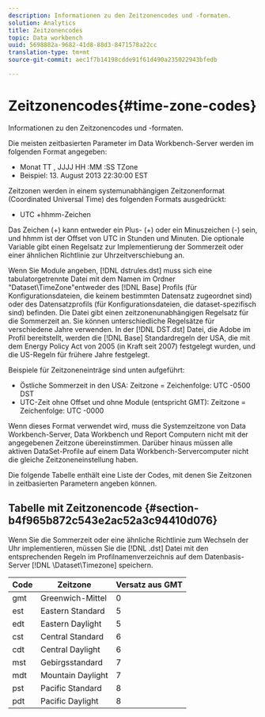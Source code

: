 ```yaml
---
description: Informationen zu den Zeitzonencodes und -formaten.
solution: Analytics
title: Zeitzonencodes
topic: Data workbench
uuid: 5698882a-9682-41d8-88d3-8471578a22cc
translation-type: tm+mt
source-git-commit: aec1f7b14198cdde91f61d490a235022943bfedb

---
```



# Zeitzonencodes{#time-zone-codes}

Informationen zu den Zeitzonencodes und -formaten.

Die meisten zeitbasierten Parameter im Data Workbench-Server werden im folgenden Format angegeben:

* Monat TT , JJJJ HH :MM :SS TZone
* Beispiel: 13. August 2013 22:30:00 EST

Zeitzonen werden in einem systemunabhängigen Zeitzonenformat (Coordinated Universal Time) des folgenden Formats ausgedrückt:

* UTC +hhmm-Zeichen

Das Zeichen (+) kann entweder ein Plus- (+) oder ein Minuszeichen (-) sein, und hhmm ist der Offset von UTC in Stunden und Minuten. Die optionale Variable gibt einen Regelsatz zur Implementierung der Sommerzeit oder einer ähnlichen Richtlinie zur Uhrzeitverschiebung an.

Wenn Sie Module angeben, [!DNL dstrules.dst] muss sich eine tabulatorgetrennte Datei mit dem Namen im Ordner &quot;Dataset\TimeZone&quot;entweder des [!DNL Base] Profils (für Konfigurationsdateien, die keinem bestimmten Datensatz zugeordnet sind) oder des Datensatzprofils (für Konfigurationsdateien, die dataset-spezifisch sind) befinden. Die Datei gibt einen zeitzonenunabhängigen Regelsatz für die Sommerzeit an. Sie können unterschiedliche Regelsätze für verschiedene Jahre verwenden. In der [!DNL DST.dst] Datei, die Adobe im Profil bereitstellt, werden die [!DNL Base] Standardregeln der USA, die mit dem Energy Policy Act von 2005 (in Kraft seit 2007) festgelegt wurden, und die US-Regeln für frühere Jahre festgelegt.

Beispiele für Zeitzoneneinträge sind unten aufgeführt:

* Östliche Sommerzeit in den USA: Zeitzone = Zeichenfolge: UTC -0500 DST
* UTC-Zeit ohne Offset und ohne Module (entspricht GMT): Zeitzone = Zeichenfolge: UTC -0000

Wenn dieses Format verwendet wird, muss die Systemzeitzone von Data Workbench-Server, Data Workbench und Report Computern nicht mit der angegebenen Zeitzone übereinstimmen. Darüber hinaus müssen alle aktiven DataSet-Profile auf einem Data Workbench-Servercomputer nicht die gleiche Zeitzoneneinstellung haben.

Die folgende Tabelle enthält eine Liste der Codes, mit denen Sie Zeitzonen in zeitbasierten Parametern angeben können.

## Tabelle mit Zeitzonencode {#section-b4f965b872c543e2ac52a3c94410d076}

Wenn Sie die Sommerzeit oder eine ähnliche Richtlinie zum Wechseln der Uhr implementieren, müssen Sie die [!DNL .dst] Datei mit den entsprechenden Regeln im Profilnamenverzeichnis auf dem Datenbasis-Server [!DNL \Dataset\Timezone] speichern.

| Code | Zeitzone | Versatz aus GMT |
|---|---|---|
| gmt | Greenwich-Mittel | 0 |
| est | Eastern Standard | 5 |
| edt | Eastern Daylight | 5 |
| cst | Central Standard | 6 |
| cdt | Central Daylight | 6 |
| mst | Gebirgsstandard | 7 |
| mdt | Mountain Daylight | 7 |
| pst | Pacific Standard | 8 |
| pdt | Pacific Daylight | 8 |

